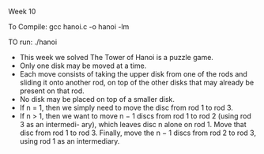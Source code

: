 Week 10

To Compile:
gcc hanoi.c -o hanoi -lm

TO run:
./hanoi

* This week we solved The Tower of Hanoi is a puzzle game.
* Only one disk may be moved at a time.
* Each move consists of taking the upper disk from one of the rods and sliding it onto another
rod, on top of the other disks that may already be present on that rod.
* No disk may be placed on top of a smaller disk.       
* If n = 1, then we simply need to move the disc from rod 1 to rod 3.
* If n > 1, then we want to move n − 1 discs from rod 1 to rod 2 (using rod 3 as an intermedi-
ary), which leaves disc n alone on rod 1. Move that disc from rod 1 to rod 3. Finally, move
the n − 1 discs from rod 2 to rod 3, using rod 1 as an intermediary.
